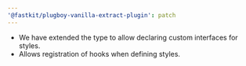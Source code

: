 ```yaml
---
'@fastkit/plugboy-vanilla-extract-plugin': patch
---
```


- We have extended the type to allow declaring custom interfaces for styles.
- Allows registration of hooks when defining styles.
